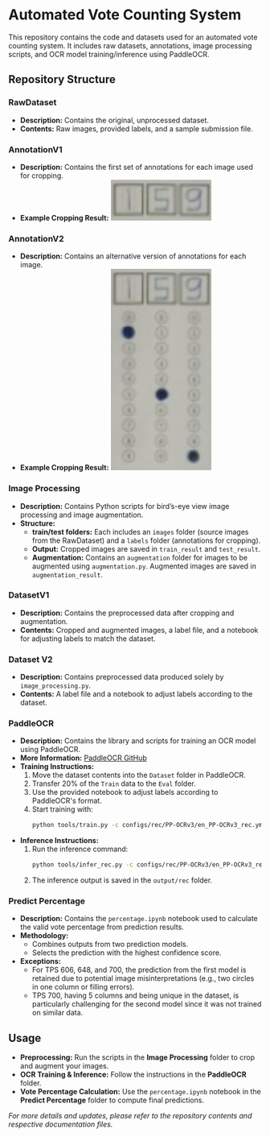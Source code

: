 # Automated Vote Counting System

This repository contains the code and datasets used for an automated vote counting system. It includes raw datasets, annotations, image processing scripts, and OCR model training/inference using PaddleOCR.

## Repository Structure

### RawDataset
- **Description:** Contains the original, unprocessed dataset.
- **Contents:** Raw images, provided labels, and a sample submission file.

### AnnotationV1
- **Description:** Contains the first set of annotations for each image used for cropping.
- **Example Cropping Result:**
  ![alt text](TPS_001_2.jpg)

### AnnotationV2
- **Description:** Contains an alternative version of annotations for each image.
- **Example Cropping Result:**
  ![alt text](TPS_001_1.jpg)

### Image Processing
- **Description:** Contains Python scripts for bird’s-eye view image processing and image augmentation.
- **Structure:**
  - **train/test folders:** Each includes an `images` folder (source images from the RawDataset) and a `labels` folder (annotations for cropping).
  - **Output:** Cropped images are saved in `train_result` and `test_result`.
  - **Augmentation:** Contains an `augmentation` folder for images to be augmented using `augmentation.py`. Augmented images are saved in `augmentation_result`.

### DatasetV1
- **Description:** Contains the preprocessed data after cropping and augmentation.
- **Contents:** Cropped and augmented images, a label file, and a notebook for adjusting labels to match the dataset.

### Dataset V2
- **Description:** Contains preprocessed data produced solely by `image_processing.py`.
- **Contents:** A label file and a notebook to adjust labels according to the dataset.

### PaddleOCR
- **Description:** Contains the library and scripts for training an OCR model using PaddleOCR.
- **More Information:** [PaddleOCR GitHub](https://github.com/PaddlePaddle/PaddleOCR)
- **Training Instructions:**
  1. Move the dataset contents into the `Dataset` folder in PaddleOCR.
  2. Transfer 20% of the `Train` data to the `Eval` folder.
  3. Use the provided notebook to adjust labels according to PaddleOCR's format.
  4. Start training with:
     ```bash
     python tools/train.py -c configs/rec/PP-OCRv3/en_PP-OCRv3_rec.yml -o Global.checkpoints=./output/v3_en_mobile/latest
     ```
- **Inference Instructions:**
  1. Run the inference command:
     ```bash
     python tools/infer_rec.py -c configs/rec/PP-OCRv3/en_PP-OCRv3_rec.yml -o Global.pretrained_model=./output/v3_en_mobile/{model_name, e.g. latest} Global.infer_img=./Dataset/Test
     ```
  2. The inference output is saved in the `output/rec` folder.

### Predict Percentage
- **Description:** Contains the `percentage.ipynb` notebook used to calculate the valid vote percentage from prediction results.
- **Methodology:** 
  - Combines outputs from two prediction models.
  - Selects the prediction with the highest confidence score.
- **Exceptions:** 
  - For TPS 606, 648, and 700, the prediction from the first model is retained due to potential image misinterpretations (e.g., two circles in one column or filling errors).
  - TPS 700, having 5 columns and being unique in the dataset, is particularly challenging for the second model since it was not trained on similar data.

## Usage
- **Preprocessing:** Run the scripts in the **Image Processing** folder to crop and augment your images.
- **OCR Training & Inference:** Follow the instructions in the **PaddleOCR** folder.
- **Vote Percentage Calculation:** Use the `percentage.ipynb` notebook in the **Predict Percentage** folder to compute final predictions.

*For more details and updates, please refer to the repository contents and respective documentation files.*
